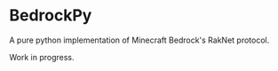 # BedrockPy

A pure python implementation of Minecraft Bedrock's RakNet protocol.

Work in progress.
